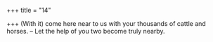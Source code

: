 +++
title = "14"

+++
(With it) come here near to us with your thousands of cattle and horses. – Let the help of you two become truly nearby.  